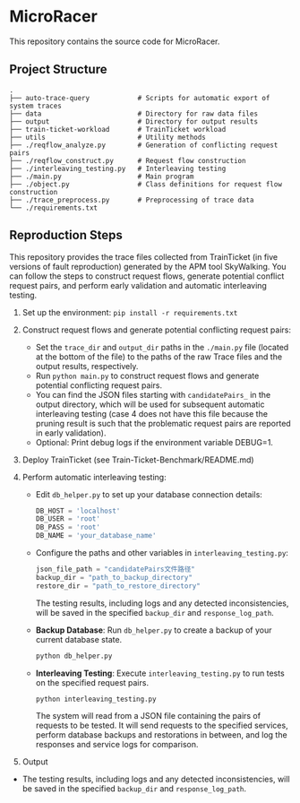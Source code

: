 # MicroRacer 
This repository contains the source code for MicroRacer.

## Project Structure
```
.
├── auto-trace-query            # Scripts for automatic export of system traces
├── data                        # Directory for raw data files
├── output                      # Directory for output results
├── train-ticket-workload       # TrainTicket workload
├── utils                       # Utility methods
├── ./reqflow_analyze.py        # Generation of conflicting request pairs
├── ./reqflow_construct.py      # Request flow construction
├── ./interleaving_testing.py   # Interleaving testing
├── ./main.py                   # Main program
├── ./object.py                 # Class definitions for request flow construction
├── ./trace_preprocess.py       # Preprocessing of trace data
└── ./requirements.txt
```

## Reproduction Steps

This repository provides the trace files collected from TrainTicket (in five versions of fault reproduction) generated by the APM tool SkyWalking. You can follow the steps to construct request flows, generate potential conflict request pairs, and perform early validation and automatic interleaving testing.

1. Set up the environment: `pip install -r requirements.txt`

2. Construct request flows and generate potential conflicting request pairs:
    - Set the `trace_dir` and `output_dir` paths in the `./main.py` file (located at the bottom of the file) to the paths of the raw Trace files and the output results, respectively.
    - Run `python main.py` to construct request flows and generate potential conflicting request pairs.
    - You can find the JSON files starting with `candidatePairs_` in the output directory, which will be used for subsequent automatic interleaving testing (case 4 does not have this file because the pruning result is such that the problematic request pairs are reported in early validation).
    - Optional: Print debug logs if the environment variable DEBUG=1.

3. Deploy TrainTicket (see Train-Ticket-Benchmark/README.md)

4. Perform automatic interleaving testing:
    - Edit `db_helper.py` to set up your database connection details:

        ```python
        DB_HOST = 'localhost'
        DB_USER = 'root'
        DB_PASS = 'root'
        DB_NAME = 'your_database_name'
        ```

    - Configure the paths and other variables in `interleaving_testing.py`:

        ```python
        json_file_path = "candidatePairs文件路径"
        backup_dir = "path_to_backup_directory"
        restore_dir = "path_to_restore_directory"
        ```

       The testing results, including logs and any detected inconsistencies, will be saved in the specified `backup_dir` and `response_log_path`.

    - **Backup Database**: Run `db_helper.py` to create a backup of your current database state.

        ```bash
        python db_helper.py
        ```

    - **Interleaving Testing**: Execute `interleaving_testing.py` to run tests on the specified request pairs.

        ```bash
        python interleaving_testing.py
        ```
        The system will read from a JSON file containing the pairs of requests to be tested. It will send requests to the specified services, perform database backups and restorations in between, and log the responses and service logs for comparison.

5. Output
- The testing results, including logs and any detected inconsistencies, will be saved in the specified `backup_dir` and `response_log_path`.
